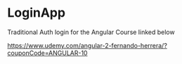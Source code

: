 # LoginApp

Traditional Auth login for the Angular Course linked below

https://www.udemy.com/angular-2-fernando-herrera/?couponCode=ANGULAR-10

